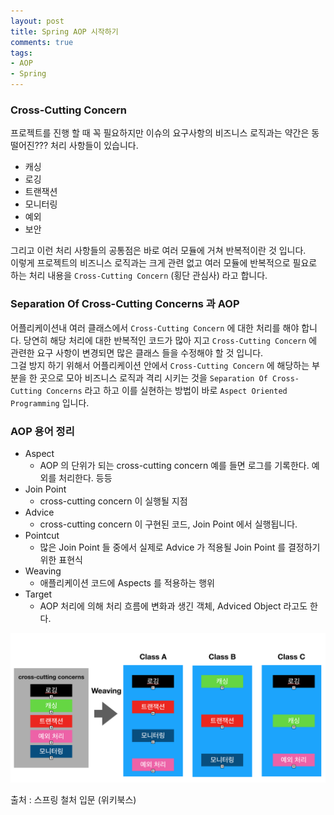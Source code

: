 ```yaml
---
layout: post
title: Spring AOP 시작하기
comments: true
tags:
- AOP
- Spring
---
```


### Cross-Cutting Concern 
프로젝트를  진행 할 때 꼭 필요하지만 이슈의 요구사항의 비즈니스 로직과는 약간은 동떨어진??? 처리 사항들이 있습니다. 

* 캐싱
* 로깅
* 트랜잭션
* 모니터링
* 예외
* 보안

그리고 이런 처리 사항들의 공통점은 바로 여러 모듈에 거쳐 반복적이란 것 입니다. <br>
이렇게 프로젝트의 비즈니스 로직과는 크게 관련 없고 여러 모듈에 반복적으로 필요로 하는 처리 내용을 `Cross-Cutting Concern` (횡단 관심사) 라고 합니다. <br>

###  Separation Of Cross-Cutting Concerns 과 AOP
어플리케이션내 여러 클래스에서 `Cross-Cutting Concern` 에 대한 처리를 해야 합니다. 당연히 해당 처리에 대한 반복적인 코드가 많아 지고 `Cross-Cutting Concern` 에 관련한 요구 사항이 변경되면 많은 클래스 들을 수정해야 할 것 입니다. <br>
 그걸 방지 하기 위해서 어플리케이션 안에서 `Cross-Cutting Concern` 에 해당하는 부분을 한 곳으로 모아 비즈니스 로직과 격리 시키는 것을 `Separation Of Cross-Cutting Concerns` 라고 하고 이를 실현하는 방법이 바로 `Aspect Oriented Programming` 입니다. 
 
 ### AOP 용어 정리
 
 * Aspect
	* AOP 의 단위가 되는 cross-cutting concern 예를 들면 로그를 기록한다. 예외를 처리한다. 등등
* Join Point 
	* cross-cutting concern 이 실행될 지점
* Advice
	* cross-cutting concern 이 구현된 코드, Join Point 에서 실행됩니다.
* Pointcut
	* 많은 Join Point 들 중에서 실제로 Advice 가 적용될 Join Point 를 결정하기 위한 표현식
* Weaving
	* 애플리케이션 코드에 Aspects 를 적용하는 행위
* Target
	* AOP 처리에 의해 처리 흐름에 변화과 생긴 객체, Adviced Object 라고도 한다.

 ![AOP 개념](../images/aop_concept.png)
 
 출처 : 스프링 철처 입문 (위키북스)
 
